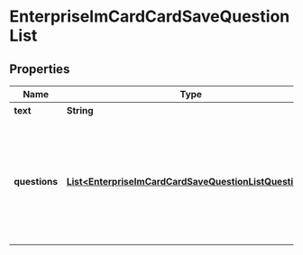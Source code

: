 # EnterpriseImCardCardSaveQuestionList

## Properties
Name | Type | Description | Notes
------------ | ------------- | ------------- | -------------
**text** | **String** | 问题文案 | 
**questions** | [**List&lt;EnterpriseImCardCardSaveQuestionListQuestions&gt;**](EnterpriseImCardCardSaveQuestionListQuestions.md) | 问题关键词列表，用户点击后会发送出关键词，企业主可配置该关键词自动回复功能配合使用 | 
